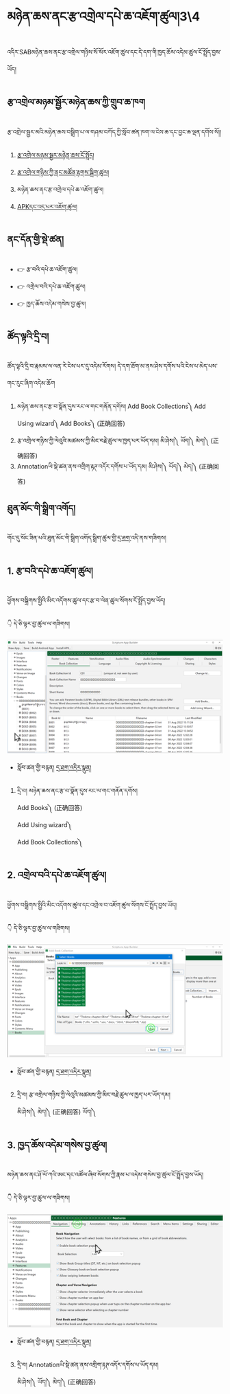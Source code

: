 # མཉེན་ཆས་ནང་རྩ་འགྲེལ་དཔེ་ཆ་འཇོག་ཚུལ།3\4

འདིར་SABམཉེན་ཆས་ནང་རྩ་འགྲེལ་གཉིས་སོ་སོར་འཇོག་ཚུལ་དང་དེ་དག་གི་ཁྱད་ཆོས་འདེམ་ཚུལ་ངོ་སྤྲོད་བྱས་ཡོད།
## རྩ་འགྲེལ་མཉམ་སྦྱོར་མཉེན་ཆས་ཀྱི་གྲུབ་ཆ་ཁག

རྩ་འགྲེལ་སྦྱར་མའི་མཉེན་ཆས་བསྒྲིག་པ་ལ་གཤམ་བཀོད་ཀྱི་སློབ་ཚན་ཁག་ལ་ངེས་ཆ་དང་བྱང་ཆ་ལྡན་དགོས་སོ།།

1. [རྩ་འགྲེལ་མཉམ་སྦྱར་མཉེན་ཆས་ངོ་སྤྲོད།](https://github.com/buda-base/budax/blob/master/howtoguides/SAB14/index.md)
2. [རྩ་འགྲེལ་གཉིས་ཀྱི་ནང་མཚོན་རྟགས་སྒྲིག་ཚུལ།](https://github.com/buda-base/budax/blob/master/howtoguides/SAB15/index.md)
3. མཉེན་ཆས་ནང་རྩ་འགྲེལ་དཔེ་ཆ་འཇོག་ཚུལ།
4. [APKདང་འདྲ་པར་འཇོག་ཚུལ།](https://github.com/buda-base/budax/blob/master/howtoguides/SAB17/index.md)
## ནང་དོན་གྱི་སྡེ་ཚན།

- 👉 རྩ་བའི་དཔེ་ཆ་འཇོག་ཚུལ།
- 👉 འགྲེལ་བའི་དཔེ་ཆ་འཇོག་ཚུལ།
- 👉 ཁྱད་ཆོས་འདེམ་གསེས་བྱ་ཚུལ།

## ཚོད་ལྟའི་དྲི་བ།

ཚོད་ལྟའི་དྲི་བ་རྣམས་ལ་ལན་རེ་ངེས་པར་དུ་འདེམ་རོགས། དེ་དག་ཐོག་མ་ནས་ཤེས་དགོས་པའི་ངེས་པ་མེད་པས་གང་རུང་ཞིག་འདེམ་ཆོག

1. མཉེན་ཆས་ནང་རྩ་བ་སྣོན་དུས་རང་ལ་གང་གནོན་དགོས། Add Book Collections༽ Add Using wizard༽ Add Books༽ (正确回答)
2. རྩ་འགྲེལ་གཉིས་ཀྱི་ལེའུའི་མཚམས་ཀྱི་མིང་བརྗེ་ཚུལ་ལ་ཁྱད་པར་ཡོད་དམ། མི་ཤེས།༽ ཡོད།༽ མེད།༽ (正确回答)
3. Annotationཡི་སྡེ་ཚན་ནས་འགྲིག་རྟཊ་འདོར་དགོས་པ་ཡོད་དམ། མི་ཤེས།༽ ཡོད།༽ མེད།༽ (正确回答)

## ཐུན་མོང་གི་སྒྲིག་འགོད།

གོང་དུ་སོང་ཟིན་པའི་ཐུན་མོང་གི་སྒྲིག་འགོད་སྒྲིག་ཚུལ་གྱི་[དྲ་ཐག་](https://github.com/buda-base/budax/blob/master/howtoguides/SAB02/index.md)འདི་ནས་གཟིགས།

## 1. རྩ་བའི་དཔེ་ཆ་འཇོག་ཚུལ།

ཕྱོགས་བསྒྲིགས་སྤྱིའི་མིང་འདོགས་ཚུལ་དང་རྩ་བ་ལེན་ཚུལ་སོགས་ངོ་སྤྲོད་བྱས་ཡོད།

👇 དེ་ཅི་ལྟར་བྱ་ཚུལ་ལ་གཟིགས།

![800](images/000001.png)


- སློབ་ཚན་གྱི་བརྙན། [དྲ་ཐག་འདིར་སྣུན།](https://drive.google.com/file/d/1BCjmyINsbSY1J1iP-kRpc7oSNP-XMbxM/view?usp=sharing)


1. དྲི་བ། མཉེན་ཆས་ནང་རྩ་བ་སྣོན་དུས་རང་ལ་གང་གནོན་དགོས།  
Add Books༽ (正确回答)  
Add Using wizard༽  
Add Book Collections༽

## 2. འགྲེལ་བའི་དཔེ་ཆ་འཇོག་ཚུལ།

ཕྱོགས་བསྒྲིགས་སྤྱིའི་མིང་འདོགས་ཚུལ་དང་འགྲེལ་བ་འཇོག་ཚུལ་སོགས་ངོ་སྤྲོད་བྱས་ཡོད།

👇 དེ་ཅི་ལྟར་བྱ་ཚུལ་ལ་གཟིགས།

![800](images/000002.png)


- སློབ་ཚན་གྱི་བརྙན། [དྲ་ཐག་འདིར་སྣུན།](https://drive.google.com/file/d/1HBeIKzetBtkWr-w64rx0ZaLdgSLrG1_G/view?usp=sharing)


2. དྲི་བ། རྩ་འགྲེལ་གཉིས་ཀྱི་ལེའུའི་མཚམས་ཀྱི་མིང་བརྗེ་ཚུལ་ལ་ཁྱད་པར་ཡོད་དམ།  
མི་ཤེས།༽ མེད།༽ (正确回答) ཡོད།༽ 

## 3. ཁྱད་ཆོས་འདེམ་གསེས་བྱ་ཚུལ།

མཉེན་ཆས་ནང་ཤོ་ལོ་ཀའི་ཨང་དང་འཚོལ་ཞིབ་སོགས་ཀྱི་རྣམ་པ་འདེམ་གསེས་བྱ་ཚུལ་ངོ་སྤྲོད་བྱས་ཡོད།

👇 དེ་ཅི་ལྟར་བྱ་ཚུལ་ལ་གཟིགས།

![800](images/000003.png)
 

- སློབ་ཚན་གྱི་བརྙན། [དྲ་ཐག་འདིར་སྣུན།](https://drive.google.com/file/d/1BlapR_8WnDUk8Nw__eNoFC5qn3OX4QRk/view?usp=sharing)


3. དྲི་བ། Annotationཡི་སྡེ་ཚན་ནས་འགྲིག་རྟཊ་འདོར་དགོས་པ་ཡོད་དམ།  
མི་ཤེས།༽ ཡོད།༽ མེད།༽ (正确回答)